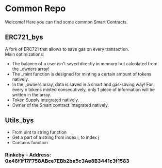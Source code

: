 # Common Repo
Welcome! Here you can find some common Smart Contracts.
## ERC721_bys
A fork of ERC721 that allows to save gas on every transaction. <br>
Main optimizations:
- The balance of a user isn't saved directly in memory but calcolated from the  \_owners array!
- The \_mint function is designed for minting a certain amount of tokens natively.
- In the \_owners array, data is saved in a smart and gas-saving way! For every n tokens minted consecutively, only 1 piece of information will be written in the array.
- Token Supply integrated natively.
- Owner of the Smart contract integrated natively.
## Utils_bys
- From uint to string function
- Get a part of a string from index i, to index j
- Contains function
### Rinkeby - Address: 0x46f1f17F758ABce7EBb2ba5c3Ae8B3441c3f1583
